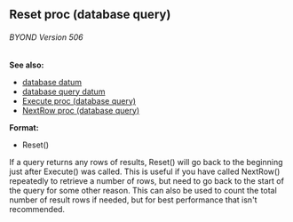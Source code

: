 ## Reset proc (database query) 
###### BYOND Version 506
**See also:**
*   [database datum](/database)
*   [database query datum](/database/query)
*   [Execute proc (database query)](/database/query/proc/Execute)
*   [NextRow proc (database query)](/database/query/proc/NextRow)
<!-- -->
**Format:**
*   Reset()


If a query returns any rows of results, Reset() will go back to
the beginning just after Execute() was called. This is useful if you
have called NextRow() repeatedly to retrieve a number of rows, but need
to go back to the start of the query for some other reason. This can
also be used to count the total number of result rows if needed, but for
best performance that isn\'t recommended.